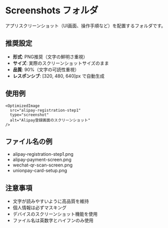 # Screenshots フォルダ

アプリスクリーンショット（UI画面、操作手順など）を配置するフォルダです。

## 推奨設定
- **形式**: PNG推奨（文字の鮮明さ重視）
- **サイズ**: 実際のスクリーンショットサイズのまま
- **品質**: 90%（文字の可読性重視）
- **レスポンシブ**: [320, 480, 640]px で自動生成

## 使用例
```astro
<OptimizedImage 
  src="alipay-registration-step1" 
  type="screenshot" 
  alt="Alipay登録画面のスクリーンショット"
/>
```

## ファイル名の例
- alipay-registration-step1.png
- alipay-payment-screen.png
- wechat-qr-scan-screen.png
- unionpay-card-setup.png

## 注意事項
- 文字が読みやすいように高品質を維持
- 個人情報は必ずマスキング
- デバイスのスクリーンショット機能を使用
- ファイル名は英数字とハイフンのみ使用
